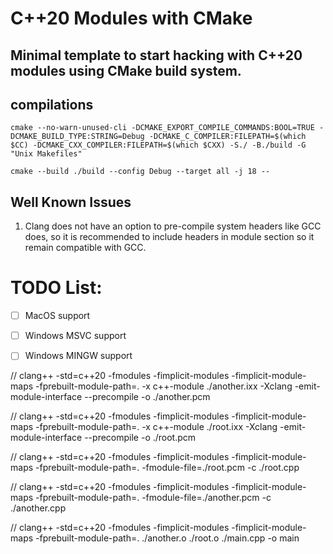 # C++20 Modules with CMake
## Minimal template to start hacking with C++20 modules using CMake build system.

## compilations 

    cmake --no-warn-unused-cli -DCMAKE_EXPORT_COMPILE_COMMANDS:BOOL=TRUE -DCMAKE_BUILD_TYPE:STRING=Debug -DCMAKE_C_COMPILER:FILEPATH=$(which $CC) -DCMAKE_CXX_COMPILER:FILEPATH=$(which $CXX) -S./ -B./build -G "Unix Makefiles"

    cmake --build ./build --config Debug --target all -j 18 --

## Well Known Issues

1. Clang does not have an option to pre-compile system headers like GCC does, so it is recommended to include headers
    in module section so it remain compatible with GCC.

# TODO List:

- [ ] MacOS support
- [ ] Windows MSVC support
- [ ] Windows MINGW support



// clang++  -std=c++20 -fmodules -fimplicit-modules -fimplicit-module-maps -fprebuilt-module-path=. -x c++-module ./another.ixx -Xclang -emit-module-interface --precompile -o ./another.pcm

// clang++  -std=c++20 -fmodules -fimplicit-modules -fimplicit-module-maps -fprebuilt-module-path=. -x c++-module ./root.ixx -Xclang -emit-module-interface --precompile -o ./root.pcm

// clang++  -std=c++20 -fmodules -fimplicit-modules -fimplicit-module-maps -fprebuilt-module-path=. -fmodule-file=./root.pcm -c ./root.cpp

// clang++  -std=c++20 -fmodules -fimplicit-modules -fimplicit-module-maps -fprebuilt-module-path=. -fmodule-file=./another.pcm -c ./another.cpp

// clang++  -std=c++20 -fmodules -fimplicit-modules -fimplicit-module-maps -fprebuilt-module-path=. ./another.o ./root.o ./main.cpp -o main 